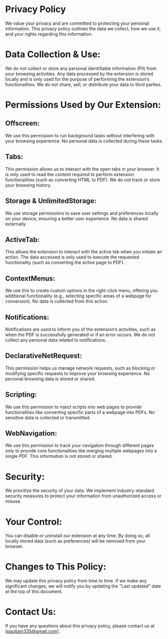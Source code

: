 # Privacy Policy

We value your privacy and are committed to protecting your personal information. This privacy policy outlines the data we collect, how we use it, and your rights regarding this information.

# Data Collection & Use:
We do not collect or store any personal identifiable information (PII) from your browsing activities. Any data processed by the extension is stored locally and is only used for the purpose of performing the extension’s functionalities. We do not share, sell, or distribute your data to third parties.

# Permissions Used by Our Extension:

## Offscreen:
We use this permission to run background tasks without interfering with your browsing experience. No personal data is collected during these tasks.

## Tabs:
This permission allows us to interact with the open tabs in your browser. It is only used to read the content required to perform extension functionalities (such as converting HTML to PDF). We do not track or store your browsing history.

## Storage & UnlimitedStorage:
We use storage permissions to save user settings and preferences locally on your device, ensuring a better user experience. No data is shared externally.

## ActiveTab:
This allows the extension to interact with the active tab when you initiate an action. The data accessed is only used to execute the requested functionality (such as converting the active page to PDF).

## ContextMenus:
We use this to create custom options in the right-click menu, offering you additional functionality (e.g., selecting specific areas of a webpage for conversion). No data is collected from this action.

## Notifications:
Notifications are used to inform you of the extension’s activities, such as when the PDF is successfully generated or if an error occurs. We do not collect any personal data related to notifications.

## DeclarativeNetRequest:
This permission helps us manage network requests, such as blocking or modifying specific requests to improve your browsing experience. No personal browsing data is stored or shared.

## Scripting:
We use this permission to inject scripts into web pages to provide functionalities like converting specific parts of a webpage into PDFs. No sensitive data is collected or transmitted.

## WebNavigation:
We use this permission to track your navigation through different pages only to provide core functionalities like merging multiple webpages into a single PDF. This information is not stored or shared.


# Security:
We prioritize the security of your data. We implement industry-standard security measures to protect your information from unauthorized access or misuse.

# Your Control:
You can disable or uninstall our extension at any time. By doing so, all locally stored data (such as preferences) will be removed from your browser.

# Changes to This Policy:
We may update this privacy policy from time to time. If we make any significant changes, we will notify you by updating the "Last updated" date at the top of this document.

# Contact Us:
If you have any questions about this privacy policy, please contact us at [paultain335@gmail.com].